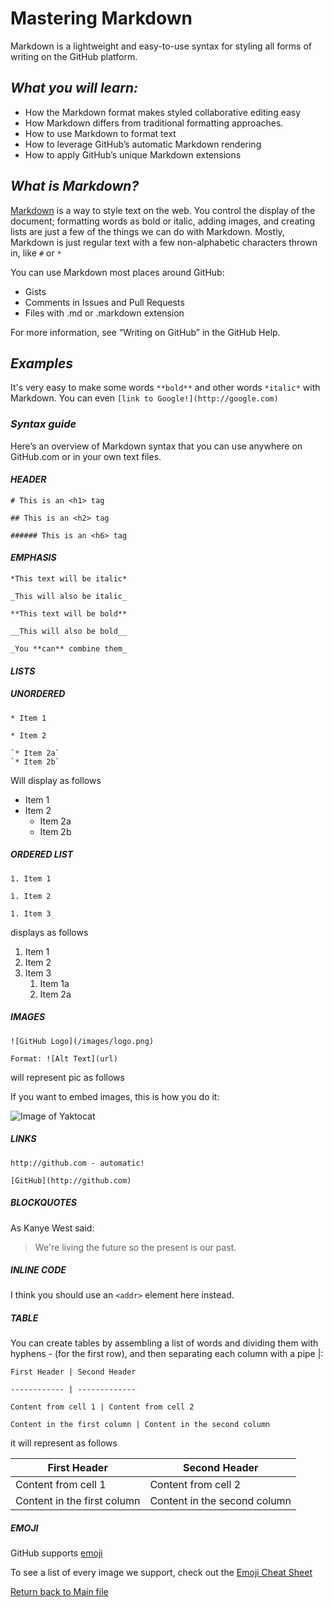 # __Mastering Markdown__

Markdown is a lightweight and easy-to-use syntax for styling all forms of writing on the GitHub platform.

## _What you will learn:_

- How the Markdown format makes styled collaborative editing easy
- How Markdown differs from traditional formatting approaches.
- How to use Markdown to format text
- How to leverage GitHub’s automatic Markdown rendering
- How to apply GitHub’s unique Markdown extensions

## _What is Markdown?_

[Markdown](https://daringfireball.net/projects/markdown/) is a way to style text on the web. You control the display of the document; formatting words as bold or italic, adding images, and creating lists are just a few of the things we can do with Markdown. Mostly, Markdown is just regular text with a few non-alphabetic characters thrown in, like `#` or `*`

You can use Markdown most places around GitHub:

- Gists
- Comments in Issues and Pull Requests
- Files with .md or .markdown extension

For more information, see “Writing on GitHub” in the GitHub Help.

## _Examples_

It's very easy to make some words `**bold**` and other words `*italic*` with Markdown. You can even `[link to Google!](http://google.com)`

### _Syntax guide_

Here’s an overview of Markdown syntax that you can use anywhere on GitHub.com or in your own text files.

#### _HEADER_

`# This is an <h1> tag`

`## This is an <h2> tag`

`###### This is an <h6> tag`

#### _EMPHASIS_

`*This text will be italic*`

`_This will also be italic_`

`**This text will be bold**`

`__This will also be bold__`

`_You **can** combine them_`

#### _LISTS_

##### _UNORDERED_

`* Item 1`

`* Item 2`

    `* Item 2a`
    `* Item 2b`

Will display as follows

- Item 1
- Item 2
  - Item 2a
  - Item 2b

##### _ORDERED LIST_

`1. Item 1`

`1. Item 2`

`1. Item 3`

displays as follows

1. Item 1
2. Item 2
3. Item 3
   1. Item 1a
   2. Item 2a

##### _IMAGES_

`![GitHub Logo](/images/logo.png)`

`Format: ![Alt Text](url)`

will represent pic as follows

If you want to embed images, this is how you do it:

![Image of Yaktocat](https://octodex.github.com/images/yaktocat.png)

##### _LINKS_

`http://github.com - automatic!`

`[GitHub](http://github.com)`

##### _BLOCKQUOTES_

As Kanye West said:

> We're living the future so the present is our past.

##### _INLINE CODE_

I think you should use an
`<addr>` element here instead.

##### _TABLE_

You can create tables by assembling a list of words and dividing them with hyphens - (for the first row), and then separating each column with a pipe |:

`First Header | Second Header`

`------------ | -------------`

`Content from cell 1 | Content from cell 2`

`Content in the first column | Content in the second column`

it will represent as follows

First Header | Second Header
------------ | -------------
Content from cell 1 | Content from cell 2
Content in the first column | Content in the second column

##### _EMOJI_

GitHub supports [emoji](https://docs.github.com/en/github/writing-on-github/basic-writing-and-formatting-syntax#using-emoji)

To see a list of every image we support, check out the [Emoji Cheat Sheet](https://github.com/ikatyang/emoji-cheat-sheet/blob/master/README.md)

[Return back to Main file](gitread.md)